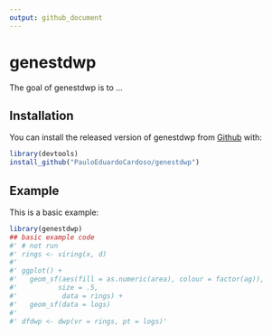 ```yaml
---
output: github_document
---
```


<!-- README.md is generated from README.Rmd. Please edit that file -->



# genestdwp

<!-- badges: start -->
<!-- badges: end -->

The goal of genestdwp is to ...

## Installation

You can install the released version of genestdwp from [Github](https://https://github.com/) with:

``` r
library(devtools)
install_github("PauloEduardoCardoso/genestdwp")
```

## Example

This is a basic example:


```r
library(genestdwp)
## basic example code
#' # not run
#' rings <- viring(x, d)
#'
#' ggplot() +
#'   geom_sf(aes(fill = as.numeric(area), colour = factor(ag)),
#'          size = .5,
#'           data = rings) +
#'   geom_sf(data = logs)
#'
#' dfdwp <- dwp(vr = rings, pt = logs)'
```
